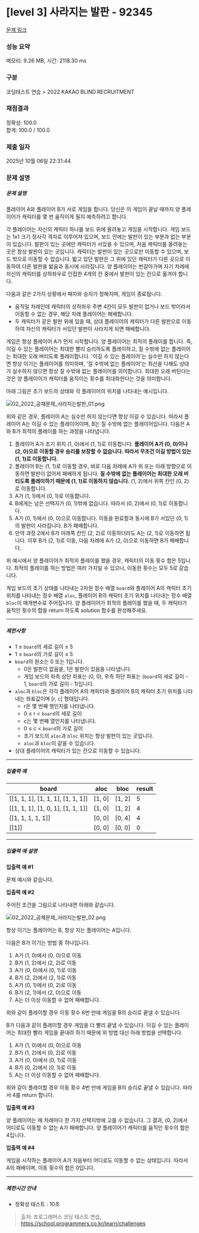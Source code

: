 # [level 3] 사라지는 발판 - 92345 

[문제 링크](https://school.programmers.co.kr/learn/courses/30/lessons/92345?language=python3) 

### 성능 요약

메모리: 9.26 MB, 시간: 2118.30 ms

### 구분

코딩테스트 연습 > 2022 KAKAO BLIND RECRUITMENT

### 채점결과

정확성: 100.0<br/>합계: 100.0 / 100.0

### 제출 일자

2025년 10월 06일 22:31:44

### 문제 설명

<h5>문제 설명</h5>

<p>플레이어 A와 플레이어 B가 서로 게임을 합니다. 당신은 이 게임이 끝날 때까지 양 플레이어가 캐릭터를 몇 번 움직이게 될지 예측하려고 합니다.</p>

<p>각 플레이어는 자신의 캐릭터 하나를 보드 위에 올려놓고 게임을 시작합니다. 게임 보드는 1x1 크기 정사각 격자로 이루어져 있으며, 보드 안에는 발판이 있는 부분과 없는 부분이 있습니다. 발판이 있는 곳에만 캐릭터가 서있을 수 있으며, 처음 캐릭터를 올려놓는 곳은 항상 발판이 있는 곳입니다. 캐릭터는 발판이 있는 곳으로만 이동할 수 있으며, 보드 밖으로 이동할 수 없습니다. 밟고 있던 발판은 그 위에 있던 캐릭터가 다른 곳으로 이동하여 다른 발판을 밞음과 동시에 사라집니다. 양 플레이어는 번갈아가며 자기 차례에 자신의 캐릭터를 상하좌우로 인접한 4개의 칸 중에서 발판이 있는 칸으로 옮겨야 합니다.</p>

<p>다음과 같은 2가지 상황에서 패자와 승자가 정해지며, 게임이 종료됩니다.</p>

<ul>
<li>움직일 차례인데 캐릭터의 상하좌우 주변 4칸이 모두 발판이 없거나 보드 밖이라서 이동할 수 없는 경우, 해당 차례 플레이어는 패배합니다.</li>
<li>두 캐릭터가 같은 발판 위에 있을 때, 상대 플레이어의 캐릭터가 다른 발판으로 이동하여 자신의 캐릭터가 서있던 발판이 사라지게 되면 패배합니다.</li>
</ul>

<p>게임은 항상 플레이어 A가 먼저 시작합니다. 양 플레이어는 최적의 플레이를 합니다. 즉, 이길 수 있는 플레이어는 최대한 빨리 승리하도록 플레이하고, 질 수밖에 없는 플레이어는 최대한 오래 버티도록 플레이합니다. '이길 수 있는 플레이어'는 실수만 하지 않는다면 항상 이기는 플레이어를 의미하며, '질 수밖에 없는 플레이어'는 최선을 다해도 상대가 실수하지 않으면 항상 질 수밖에 없는 플레이어를 의미합니다. 최대한 오래 버틴다는 것은 양 플레이어가 캐릭터를 움직이는 횟수를 최대화한다는 것을 의미합니다.</p>

<p>아래 그림은 초기 보드의 상태와 각 플레이어의 위치를 나타내는 예시입니다.</p>

<p><img src="https://grepp-programmers.s3.ap-northeast-2.amazonaws.com/files/production/f6c72518-3c10-467e-a2c4-ecbe418c1dd4/02_2022_%E1%84%80%E1%85%A9%E1%86%BC%E1%84%8E%E1%85%A2%E1%84%86%E1%85%AE%E1%86%AB%E1%84%8C%E1%85%A6_%E1%84%89%E1%85%A1%E1%84%85%E1%85%A1%E1%84%8C%E1%85%B5%E1%84%82%E1%85%B3%E1%86%AB%E1%84%87%E1%85%A1%E1%86%AF%E1%84%91%E1%85%A1%E1%86%AB_01.png" title="" alt="02_2022_공채문제_사라지는발판_01.png"></p>

<p>위와 같은 경우, 플레이어 A는 실수만 하지 않는다면 항상 이길 수 있습니다. 따라서 플레이어 A는 이길 수 있는 플레이어이며, B는 질 수밖에 없는 플레이어입니다. 다음은 A와 B가 최적의 플레이를 하는 과정을 나타냅니다.</p>

<ol>
<li>플레이어 A가 초기 위치 (1, 0)에서 (1, 1)로 이동합니다. <strong>플레이어 A가 (0, 0)이나 (2, 0)으로 이동할 경우 승리를 보장할 수 없습니다. 따라서 무조건 이길 방법이 있는 (1, 1)로 이동합니다.</strong></li>
<li>플레이어 B는 (1, 1)로 이동할 경우, 바로 다음 차례에 A가 위 또는 아래 방향으로 이동하면 발판이 없어져 패배하게 됩니다. <strong>질 수밖에 없는 플레이어는 최대한 오래 버티도록 플레이하기 때문에 (1, 1)로 이동하지 않습니다.</strong> (1, 2)에서 위쪽 칸인 (0, 2)로 이동합니다.</li>
<li>A가 (1, 1)에서 (0, 1)로 이동합니다.</li>
<li>B에게는 남은 선택지가 (0, 1)밖에 없습니다. 따라서 (0, 2)에서 (0, 1)로 이동합니다.</li>
<li>A가 (0, 1)에서 (0, 0)으로 이동합니다. 이동을 완료함과 동시에 B가 서있던 (0, 1)의 발판이 사라집니다. B가 패배합니다.</li>
<li>만약 과정 2에서 B가 아래쪽 칸인 (2, 2)로 이동하더라도 A는 (2, 1)로 이동하면 됩니다. 이후 B가 (2, 1)로 이동, 다음 차례에 A가 (2, 0)으로 이동하면 B가 패배합니다.</li>
</ol>

<p>위 예시에서 양 플레이어가 최적의 플레이를 했을 경우, 캐릭터의 이동 횟수 합은 5입니다. 최적의 플레이를 하는 방법은 여러 가지일 수 있으나, 이동한 횟수는 모두 5로 같습니다.</p>

<p>게임 보드의 초기 상태를 나타내는 2차원 정수 배열 <code>board</code>와 플레이어 A의 캐릭터 초기 위치를 나타내는 정수 배열 <code>aloc</code>, 플레이어 B의 캐릭터 초기 위치를 나타내는 정수 배열 <code>bloc</code>이 매개변수로 주어집니다. 양 플레이어가 최적의 플레이를 했을 때, 두 캐릭터가 움직인 횟수의 합을 return 하도록 solution 함수를 완성해주세요.</p>

<hr>

<h5>제한사항</h5>

<ul>
<li>1 ≤ <code>board</code>의 세로 길이 ≤ 5</li>
<li>1 ≤ <code>board</code>의 가로 길이 ≤ 5</li>
<li><code>board</code>의 원소는 0 또는 1입니다.

<ul>
<li>0은 발판이 없음을, 1은 발판이 있음을 나타냅니다.</li>
<li>게임 보드의 좌측 상단 좌표는 (0, 0), 우측 하단 좌표는 (<code>board</code>의 세로 길이 - 1, <code>board</code>의 가로 길이 - 1)입니다.</li>
</ul></li>
<li><code>aloc</code>과 <code>bloc</code>은 각각 플레이어 A의 캐릭터와 플레이어 B의 캐릭터 초기 위치를 나타내는 좌표값이며 [r, c] 형태입니다.

<ul>
<li>r은 몇 번째 행인지를 나타냅니다.</li>
<li>0 ≤ r &lt; <code>board</code>의 세로 길이</li>
<li>c는 몇 번째 열인지를 나타냅니다.</li>
<li>0 ≤ c &lt; <code>board</code>의 가로 길이</li>
<li>초기 보드의 <code>aloc</code>과 <code>bloc</code> 위치는 항상 발판이 있는 곳입니다.</li>
<li><code>aloc</code>과 <code>bloc</code>이 같을 수 있습니다.</li>
</ul></li>
<li>상대 플레이어의 캐릭터가 있는 칸으로 이동할 수 있습니다.</li>
</ul>

<hr>

<h5>입출력 예</h5>
<table class="table">
        <thead><tr>
<th>board</th>
<th>aloc</th>
<th>bloc</th>
<th>result</th>
</tr>
</thead>
        <tbody><tr>
<td>[[1, 1, 1], [1, 1, 1], [1, 1, 1]]</td>
<td>[1, 0]</td>
<td>[1, 2]</td>
<td>5</td>
</tr>
<tr>
<td>[[1, 1, 1], [1, 0, 1], [1, 1, 1]]</td>
<td>[1, 0]</td>
<td>[1, 2]</td>
<td>4</td>
</tr>
<tr>
<td>[[1, 1, 1, 1, 1]]</td>
<td>[0, 0]</td>
<td>[0, 4]</td>
<td>4</td>
</tr>
<tr>
<td>[[1]]</td>
<td>[0, 0]</td>
<td>[0, 0]</td>
<td>0</td>
</tr>
</tbody>
      </table>
<hr>

<h5>입출력 예 설명</h5>

<p><strong>입출력 예 #1</strong></p>

<p>문제 예시와 같습니다.</p>

<p><strong>입출력 예 #2</strong></p>

<p>주어진 조건을 그림으로 나타내면 아래와 같습니다.</p>

<p><img src="https://grepp-programmers.s3.ap-northeast-2.amazonaws.com/files/production/0319028e-d27c-42d1-b048-027c1ba6a2c7/02_2022_%E1%84%80%E1%85%A9%E1%86%BC%E1%84%8E%E1%85%A2%E1%84%86%E1%85%AE%E1%86%AB%E1%84%8C%E1%85%A6_%E1%84%89%E1%85%A1%E1%84%85%E1%85%A1%E1%84%8C%E1%85%B5%E1%84%82%E1%85%B3%E1%86%AB%E1%84%87%E1%85%A1%E1%86%AF%E1%84%91%E1%85%A1%E1%86%AB_02.png" title="" alt="02_2022_공채문제_사라지는발판_02.png"></p>

<p>항상 이기는 플레이어는 B, 항상 지는 플레이어는 A입니다.</p>

<p>다음은 B가 이기는 방법 중 하나입니다.</p>

<ol>
<li>A가 (1, 0)에서 (0, 0)으로 이동</li>
<li>B가 (1, 2)에서 (2, 2)로 이동</li>
<li>A가 (0, 0)에서 (0, 1)로 이동</li>
<li>B가 (2, 2)에서 (2, 1)로 이동</li>
<li>A가 (0, 1)에서 (0, 2)로 이동</li>
<li>B가 (2, 1)에서 (2, 0)으로 이동</li>
<li>A는 더 이상 이동할 수 없어 패배합니다.</li>
</ol>

<p>위와 같이 플레이할 경우 이동 횟수 6번 만에 게임을 B의 승리로 끝낼 수 있습니다.</p>

<p>B가 다음과 같이 플레이할 경우 게임을 더 빨리 끝낼 수 있습니다. 이길 수 있는 플레이어는 최대한 빨리 게임을 끝내려 하기 때문에 위 방법 대신 아래 방법을 선택합니다.</p>

<ol>
<li>A가 (1, 0)에서 (0, 0)으로 이동</li>
<li>B가 (1, 2)에서 (0, 2)로 이동</li>
<li>A가 (0, 0)에서 (0, 1)로 이동</li>
<li>B가 (0, 2)에서 (0, 1)로 이동</li>
<li>A는 더 이상 이동할 수 없어 패배합니다.</li>
</ol>

<p>위와 같이 플레이할 경우 이동 횟수 4번 만에 게임을 B의 승리로 끝낼 수 있습니다. 따라서 4를 return 합니다.</p>

<p><strong>입출력 예 #3</strong></p>

<p>양 플레이어는 매 차례마다 한 가지 선택지밖에 고를 수 없습니다. 그 결과, (0, 2)에서 어디로도 이동할 수 없는 A가 패배합니다. 양 플레이어가 캐릭터를 움직인 횟수의 합은 4입니다.</p>

<p><strong>입출력 예 #4</strong></p>

<p>게임을 시작하는 플레이어 A가 처음부터 어디로도 이동할 수 없는 상태입니다. 따라서 A의 패배이며, 이동 횟수의 합은 0입니다.</p>

<hr>

<h5>제한시간 안내</h5>

<ul>
<li>정확성 테스트 : 10초</li>
</ul>


> 출처: 프로그래머스 코딩 테스트 연습, https://school.programmers.co.kr/learn/challenges